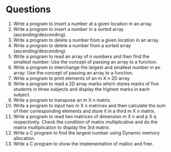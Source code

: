# Questions

1. Write a program to insert a number at a given location in an array.
2. Write a program to insert a number in a sorted array (ascending/descending).
3. Write a program to delete a number from a given location in an array.
4. Write a program to delete a number from a sorted array (ascending/descending).
5. Write a program to read an array of n numbers and then find the smallest number: Use the concept of passing an array to a function.
6. Write a program to interchange the largest and smallest number in an array: Use the concept of passing an array to a function.
7. Write a program to print elements of an m X n 2D array
8. Write a program to read a 2D array marks which stores marks of five students in three subjects and display the highest marks in each subject.
9. Write a program to transpose an m X n matrix.
10. Write a program to input two m X n matrices and then calculate the sum of their corresponding elements and store it in a third m X n matrix.
11. Write a program to read two matrices of dimension m X n and p X q respectively. Check the condition of matrix multiplicative and do the matrix multiplication to display the 3rd matrix.
12. Write a C program to find the largest number using Dynamic memory allocation.
13. Write a C program to show the implementation of malloc and free.
